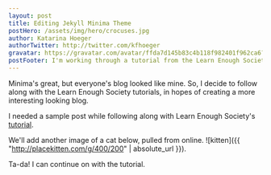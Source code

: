 ```yaml
---
layout: post
title: Editing Jekyll Minima Theme
postHero: /assets/img/hero/crocuses.jpg
author: Katarina Hoeger
authorTwitter: http://twitter.com/kfhoeger
gravatar: https://gravatar.com/avatar/ffda7d145b83c4b118f982401f962ca6?s=150
postFooter: I'm working through a tutorial from the Learn Enough Society. This is the  <a href="https://www.learnenough.com/css-and-layout-tutorial?single_page=1#code-post-start">tutorial section</a> I am working on. Now this is in the footer!
---
```

Minima's great, but everyone's blog looked like mine. So, I decide to follow along with the Learn Enough Society tutorials, in hopes of creating a more interesting looking blog.

I needed a sample post while following along with Learn Enough Society's [tutorial](https://www.learnenough.com/css-and-layout-tutorial?single_page=1#code-post-start).

We'll add another image of a cat below, pulled from online.
![kitten]({{ "http://placekitten.com/g/400/200" | absolute_url }}).

Ta-da! I can continue on with the tutorial.
